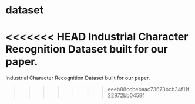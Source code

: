 # dataset
<<<<<<< HEAD
Industrial Character Recognition Dataset built for our paper.
=======
Industrial Character Recognition Dataset built for our paper.
>>>>>>> eeeb88ccbebaac73673bcb34f11f22972bb0459f

